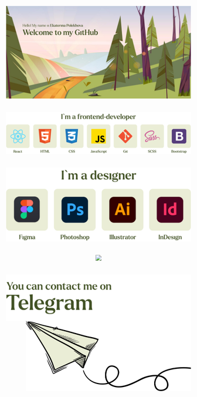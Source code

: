 <div id="header" align="center">
  <img src="main.svg"/>
</div>
<br>
<br>
<div id="frontend" align="center">
  <img src="frontend.svg"/>
</div>
<br>
<br>
<div id="designer" align="center">
  <img src="designer.svg"/>
</div>
<br>
<br>
<div id="artist" align="center">
  <img src="artist2.svg"/>
</div>
<br>
<br>
<div id="tg" align="center">
  <a href="https://t.me/katrin_polekhova" target="_blank"><img src="tg-link.svg" align="left"/></a>
  <a href="https://t.me/katrin_polekhova" target="_blank"><img src="tg-img.svg" align="right" width="450px" height="191px"/></a>
</div>
<br>
<br>

